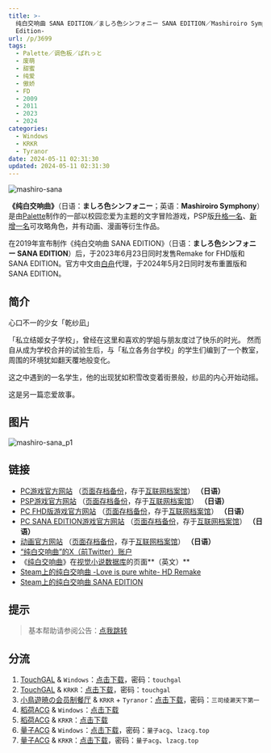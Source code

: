 ```yaml
---
title: >-
  纯白交响曲 SANA EDITION／ましろ色シンフォニー SANA EDITION／Mashiroiro Symphony HD -Sana
  Edition-
url: /p/3699
tags:
  - Palette／调色板／ぱれっと
  - 废萌
  - 甜蜜
  - 纯爱
  - 傲娇
  - FD
  - 2009
  - 2011
  - 2023
  - 2024
categories:
  - Windows
  - KRKR
  - Tyranor
date: 2024-05-11 02:31:30
updated: 2024-05-11 02:31:30
---
```


![mashiro-sana](https://static.saop.cc/vns/img/mashiro-sana.webp)

**《纯白交响曲》**（日语：**ましろ色シンフォニー**；英语：**Mashiroiro Symphony**）是由[Palette](https://zh.moegirl.org.cn/Palette(游戏公司))制作的一部以校园恋爱为主题的文字冒险游戏，PSP版[升格一名](https://zh.moegirl.org.cn/乾纱凪)、[新增一名](https://zh.moegirl.org.cn/小野宫结月)可攻略角色，并有动画、漫画等衍生作品。

在2019年宣布制作《纯白交响曲 SANA EDITION》（日语：**ましろ色シンフォニー SANA EDITION**）后，于2023年6月23日同时发售Remake for FHD版和SANA EDITION。官方中文由[白舟](https://zh.moegirl.org.cn/Shiravune)代理，于2024年5月2日同时发布重置版和SANA EDITION。

<!--more-->

## 简介

心口不一的少女「乾纱凪」

「私立结姬女子学校」，曾经在这里和喜欢的学姐与朋友度过了快乐的时光。
然而自从成为学校合并的试验生后，与「私立各务台学校」的学生们编到了一个教室，周围的环境犹如翻天覆地般变化。

这之中遇到的一名学生，他的出现犹如积雪改变着街景般，纱凪的内心开始动摇。

这是另一篇恋爱故事。

## 图片

![mashiro-sana_p1](https://static.saop.cc/vns/img/mashiro-sana_p1.webp)

## 链接

- [PC游戏官方网站](http://www.clearrave.co.jp/product/mashiro/index.html) （[页面存档备份](https://web.archive.org/web/20140911221022/http://www.clearrave.co.jp/product/mashiro/index.html)，存于[互联网档案馆](https://zh.wikipedia.org/wiki/互联网档案馆)） **（日语）**
- [PSP游戏官方网站](http://www.comfort-soft.jp/products/mashiro/#top) （[页面存档备份](https://web.archive.org/web/20210105070118/http://www.comfort-soft.jp/products/mashiro/#top)，存于[互联网档案馆](https://zh.wikipedia.org/wiki/互联网档案馆)） **（日语）**
- [PC FHD版游戏官方网站](https://palette.clearrave.co.jp/product/mashiro-project/mashiro/) （[页面存档备份](https://web.archive.org/web/20221025200059/https://palette.clearrave.co.jp/product/mashiro-project/mashiro/)，存于[互联网档案馆](https://zh.wikipedia.org/wiki/互联网档案馆)） **（日语）**
- [PC SANA EDITION游戏官方网站](https://palette.clearrave.co.jp/product/mashiro-project/sana/) （[页面存档备份](https://web.archive.org/web/20220908072152/https://palette.clearrave.co.jp/product/mashiro-project/sana/)，存于[互联网档案馆](https://zh.wikipedia.org/wiki/互联网档案馆)） **（日语）**
- [动画官方网站](http://www.mashiro.tv/) （[页面存档备份](https://web.archive.org/web/20210404135140/http://www.mashiro.tv/)，存于[互联网档案馆](https://zh.wikipedia.org/wiki/互联网档案馆)） **（日语）**
- [“纯白交响曲”的X（前Twitter）账户](https://twitter.com/mashiro_nukobu)
- 《[纯白交响曲](https://vndb.org/v1552)》在[视觉小说数据库](https://zh.wikipedia.org/wiki/視覺小說數據庫)的页面**（英文）**
- [Steam上的纯白交响曲 -Love is pure white- HD Remake](https://store.steampowered.com/app/2737970/_Love_is_pure_white_HD_Remake/)
- [Steam上的纯白交响曲 SANA EDITION](https://store.steampowered.com/app/2737980/_SANA_EDITION/)

## 提示

> 基本帮助请参阅公告：[点我跳转](/p/announcement/)

## 分流

1. [TouchGAL](https://touchgal.net/) & `Windows`：[点击下载](https://pan.touchgal.net/s/3wbQC7)，密码：`touchgal`
2. [TouchGAL](https://touchgal.net/) & `KRKR`：[点击下载](https://pan.touchgal.net/s/0v8GSg)，密码：`touchgal`
3. [小鳥遊暁の会员制餐厅](https://t-satoru.top/) & `KRKR` + `Tyranor`：[点击下载](https://pan.t-satoru.top/ode5/Galgames/%E3%80%90%E8%87%AA%E5%B0%81%E5%8C%85%E3%80%91%E5%8E%9F%E5%88%9B%E4%BD%9C%E5%93%81/%E7%BA%AF%E7%99%BD%E4%BA%A4%E5%93%8D%E6%9B%B2)，密码：`三司绫濑天下第一`
4. [稻荷ACG](https://amoebi.com/) & `Windows`：[点击下载](https://sakustar.top/art/11069)
5. [稻荷ACG](https://amoebi.com/) & `KRKR`：[点击下载](https://sakustar.top/art/12863)
6. [量子ACG](https://lzacg.org/) & `Windows`：[点击下载](https://lzacg.org/7080)，密码：`量子acg`、`lzacg.top`
7. [量子ACG](https://lzacg.org/) & `KRKR`：[点击下载](https://lzacg.org/7146)，密码：`量子acg`、`lzacg.top`
